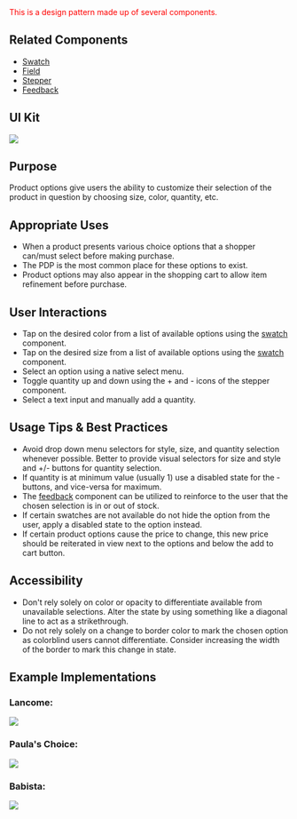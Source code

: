 <div style="color:red; margin-bottom:20px;">
    This is a design pattern made up of several components.
</div>

## Related Components

- [Swatch](#!/Swatch)
- [Field](#!/Field)
- [Stepper](#!/Stepper)
- [Feedback](#!/Feedback)

## UI Kit

![](../../assets/images/patterns/product-options/productoptions-uikit.png)

## Purpose

Product options give users the ability to customize their selection of the product in question by choosing size, color, quantity, etc.

## Appropriate Uses

- When a product presents various choice options that a shopper can/must select before making purchase.
- The PDP is the most common place for these options to exist.
- Product options may also appear in the shopping cart to allow item refinement before purchase.

## User Interactions

- Tap on the desired color from a list of available options using the [swatch](#!/Swatch) component.
- Tap on the desired size from a list of available options using the [swatch](#!/Swatch) component.
- Select an option using a native select menu.
- Toggle quantity up and down using the + and - icons of the stepper component.
- Select a text input and manually add a quantity.

## Usage Tips & Best Practices

- Avoid drop down menu selectors for style, size, and quantity selection whenever possible. Better to provide visual selectors for size and style and +/- buttons for quantity selection.
- If quantity is at minimum value (usually 1) use a disabled state for the - buttons, and vice-versa for maximum.
- The [feedback](#!/Feedback) component can be utilized to reinforce to the user that the chosen selection is in or out of stock.
- If certain swatches are not available do not hide the option from the user, apply a disabled state to the option instead.
- If certain product options cause the price to change, this new price should be reiterated in view next to the options and below the add to cart button.

## Accessibility

- Don't rely solely on color or opacity to differentiate available from unavailable selections. Alter the state by using something like a diagonal line to act as a strikethrough.
- Do not rely solely on a change to border color to mark the chosen option as colorblind users cannot differentiate. Consider increasing the width of the border to mark this change in state.

## Example Implementations

### Lancome:

![](../../assets/images/patterns/product-options/productoptions-lancome.png)

### Paula's Choice:

![](../../assets/images/patterns/product-options/productoptions-paulas.png)

### Babista:

![](../../assets/images/patterns/product-options/productoptions-babista.png)

